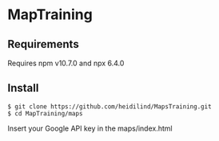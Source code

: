 # MapTraining

## Requirements
Requires npm v10.7.0 and npx 6.4.0 

## Install
```
$ git clone https://github.com/heidilind/MapsTraining.git
$ cd MapTraining/maps
```
Insert your Google API key in the maps/index.html <script> element
```
$ npm install
$ ./deploy.sh
$ cd ../maps-backend
$ npm install

```
## Run

In the MapsTraining/maps-backend run
```
$ npm start
```
To run the tests run in the MapsTraining/maps 
```
$ CI=true npm test
```
## Usage

Use application with a browser at  http://localhost:3001.
Use browser or other client program to see JSON:s received by the server at the address http://localhost:3001/paths
